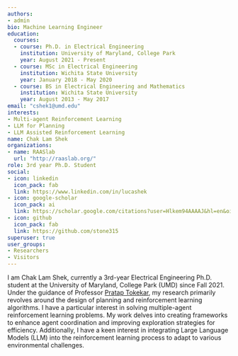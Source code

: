 ```yaml
---
authors:
- admin
bio: Machine Learning Engineer
education:
  courses:
  - course: Ph.D. in Electrical Engineering
    institution: University of Maryland, College Park
    year: August 2021 - Present
  - course: MSc in Electrical Engineering
    institution: Wichita State University
    year: January 2018 - May 2020
  - course: BS in Electrical Engineering and Mathematics
    institution: Wichita State University
    year: August 2013 - May 2017
email: "cshek1@umd.edu"
interests:
- Multi-agent Reinforcement Learning 
- LLM for Planning
- LLM Assisted Reinforcement Learning
name: Chak Lam Shek
organizations:
- name: RAASlab
  url: "http://raaslab.org/"
role: 3rd year Ph.D. Student
social:
- icon: linkedin
  icon_pack: fab
  link: https://www.linkedin.com/in/lucashek
- icon: google-scholar
  icon_pack: ai
  link: https://scholar.google.com/citations?user=Hlkem94AAAAJ&hl=en&oi=ao
- icon: github
  icon_pack: fab
  link: https://github.com/stone315
superuser: true
user_groups:
- Researchers
- Visitors
---
```


I am Chak Lam Shek, currently a 3rd-year Electrical Engineering Ph.D. student at the University of Maryland, College Park (UMD) since Fall 2021. Under the guidance of Professor [Pratap Tokekar](https://www.cs.umd.edu/people/tokekar), my research primarily revolves around the design of planning and reinforcement learning algorithms. I have a particular interest in solving multiple-agent reinforcement learning problems. My work delves into creating frameworks to enhance agent coordination and improving exploration strategies for efficiency. Additionally, I have a keen interest in integrating Large Language Models (LLM) into the reinforcement learning process to adapt to various environmental challenges.



